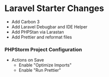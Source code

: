 # Laravel Starter Changes

-   Add Carbon 3
-   Add Laravel Debugbar and IDE Helper
-   Add PHPStan via Larastan
-   Add Prettier and reformat files

### PHPStorm Project Configuration

-   Actions on Save
    -   Enable "Optimize Imports"
    -   Enable "Run Prettier"

